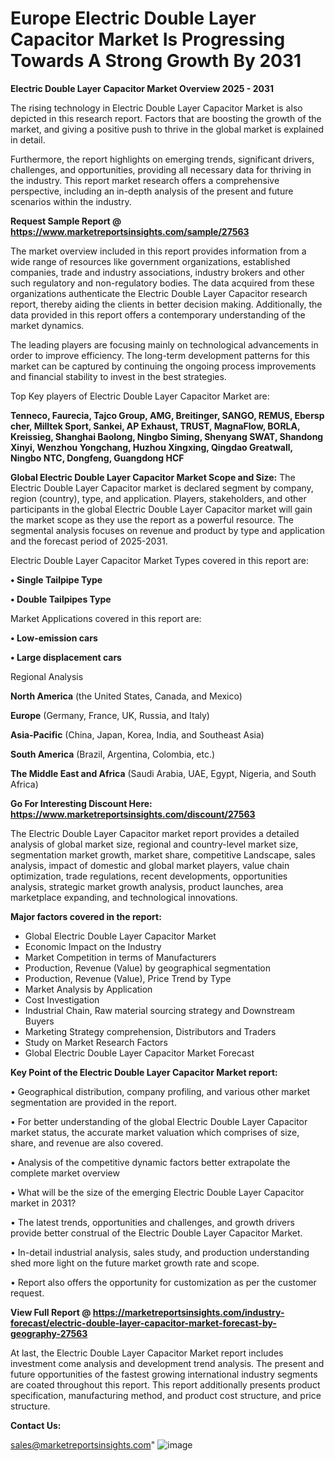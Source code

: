# Europe Electric Double Layer Capacitor Market Is Progressing Towards A Strong Growth By 2031

<Strong> Electric Double Layer Capacitor Market Overview 2025 - 2031</strong>

The rising technology in Electric Double Layer Capacitor Market is also depicted in this research report. Factors that are boosting the growth of the market, and giving a positive push to thrive in the global market is explained in detail.

Furthermore, the report highlights on emerging trends, significant drivers, challenges, and opportunities, providing all necessary data for thriving in the industry. This report market research offers a comprehensive perspective, including an in-depth analysis of the present and future scenarios within the industry.

<strong>Request Sample Report @ <a href=https://www.marketreportsinsights.com/sample/27563>https://www.marketreportsinsights.com/sample/27563</a></strong>

The market overview included in this report provides information from a wide range of resources like government organizations, established companies, trade and industry associations, industry brokers and other such regulatory and non-regulatory bodies. The data acquired from these organizations authenticate the Electric Double Layer Capacitor research report, thereby aiding the clients in better decision making. Additionally, the data provided in this report offers a contemporary understanding of the market dynamics.

The leading players are focusing mainly on technological advancements in order to improve efficiency. The long-term development patterns for this market can be captured by continuing the ongoing process improvements and financial stability to invest in the best strategies.

Top Key players of Electric Double Layer Capacitor Market are:

<strong>Tenneco, Faurecia, Tajco Group, AMG, Breitinger, SANGO, REMUS, Ebersp cher, Milltek Sport, Sankei, AP Exhaust, TRUST, MagnaFlow, BORLA, Kreissieg, Shanghai Baolong, Ningbo Siming, Shenyang SWAT, Shandong Xinyi, Wenzhou Yongchang, Huzhou Xingxing, Qingdao Greatwall, Ningbo NTC, Dongfeng, Guangdong HCF</strong>

<strong><b>Global Electric Double Layer Capacitor Market Scope and Size:</b></strong>
The Electric Double Layer Capacitor market is declared segment by company, region (country), type, and application. Players, stakeholders, and other participants in the global Electric Double Layer Capacitor market will gain the market scope as they use the report as a powerful resource. The segmental analysis focuses on revenue and product by type and application and the forecast period of 2025-2031.

Electric Double Layer Capacitor Market Types covered in this report are:

<strong>• Single Tailpipe Type

• Double Tailpipes Type</strong>

Market Applications covered in this report are:

<strong>• Low-emission cars

• Large displacement cars</strong> 

Regional Analysis

<strong>North America</strong> (the United States, Canada, and Mexico)

<strong>Europe</strong> (Germany, France, UK, Russia, and Italy)

<strong>Asia-Pacific</strong> (China, Japan, Korea, India, and Southeast Asia)

<strong>South America</strong> (Brazil, Argentina, Colombia, etc.)

<strong>The Middle East and Africa</strong> (Saudi Arabia, UAE, Egypt, Nigeria, and South Africa)

<strong>Go For Interesting Discount Here: <a href=https://www.marketreportsinsights.com/discount/27563>https://www.marketreportsinsights.com/discount/27563</a></strong>

The Electric Double Layer Capacitor market report provides a detailed analysis of global market size, regional and country-level market size, segmentation market growth, market share, competitive Landscape, sales analysis, impact of domestic and global market players, value chain optimization, trade regulations, recent developments, opportunities analysis, strategic market growth analysis, product launches, area marketplace expanding, and technological innovations.

<strong><b>Major factors covered in the report:</b></strong>
<ul>
  <li>Global Electric Double Layer Capacitor Market </li>
  <li>Economic Impact on the Industry</li>
  <li>Market Competition in terms of Manufacturers</li>
  <li>Production, Revenue (Value) by geographical segmentation</li>
  <li>Production, Revenue (Value), Price Trend by Type</li>
  <li>Market Analysis by Application</li>
  <li>Cost Investigation</li>
  <li>Industrial Chain, Raw material sourcing strategy and Downstream Buyers</li>
  <li>Marketing Strategy comprehension, Distributors and Traders</li>
  <li>Study on Market Research Factors</li>
  <li>Global Electric Double Layer Capacitor Market Forecast</li>
</ul>

<strong><b>Key Point of the Electric Double Layer Capacitor Market report:</b></strong>

• Geographical distribution, company profiling, and various other market segmentation are provided in the report.

• For better understanding of the global Electric Double Layer Capacitor market status, the accurate market valuation which comprises of size, share, and revenue are also covered.

• Analysis of the competitive dynamic factors better extrapolate the complete market overview

• What will be the size of the emerging Electric Double Layer Capacitor market in 2031?

• The latest trends, opportunities and challenges, and growth drivers provide better construal of the Electric Double Layer Capacitor Market.

• In-detail industrial analysis, sales study, and production understanding shed more light on the future market growth rate and scope.

• Report also offers the opportunity for customization as per the customer request.

<strong><b>View Full Report @ <a href=https://marketreportsinsights.com/industry-forecast/electric-double-layer-capacitor-market-forecast-by-geography-27563>https://marketreportsinsights.com/industry-forecast/electric-double-layer-capacitor-market-forecast-by-geography-27563</a></b></strong>


At last, the Electric Double Layer Capacitor Market report includes investment come analysis and development trend analysis. The present and future opportunities of the fastest growing international industry segments are coated throughout this report. This report additionally presents product specification, manufacturing method, and product cost structure, and price structure.

<strong>Contact Us:</strong>

sales@marketreportsinsights.com"
![image](https://github.com/user-attachments/assets/08927c6d-b5b8-4222-b112-6f8205efdd52)
